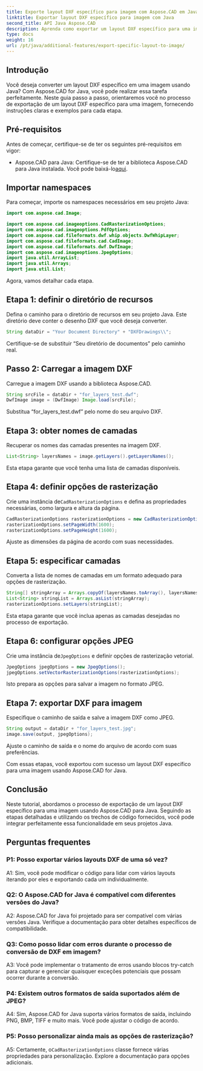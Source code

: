 ```yaml
---
title: Exporte layout DXF específico para imagem com Aspose.CAD em Java
linktitle: Exportar layout DXF específico para imagem com Java
second_title: API Java Aspose.CAD
description: Aprenda como exportar um layout DXF específico para uma imagem usando Aspose.CAD for Java. Siga nosso guia passo a passo para uma integração perfeita.
type: docs
weight: 16
url: /pt/java/additional-features/export-specific-layout-to-image/
---
```

## Introdução

Você deseja converter um layout DXF específico em uma imagem usando Java? Com Aspose.CAD for Java, você pode realizar essa tarefa perfeitamente. Neste guia passo a passo, orientaremos você no processo de exportação de um layout DXF específico para uma imagem, fornecendo instruções claras e exemplos para cada etapa.

## Pré-requisitos

Antes de começar, certifique-se de ter os seguintes pré-requisitos em vigor:

-  Aspose.CAD para Java: Certifique-se de ter a biblioteca Aspose.CAD para Java instalada. Você pode baixá-lo[aqui](https://releases.aspose.com/cad/java/).

## Importar namespaces

Para começar, importe os namespaces necessários em seu projeto Java:

```java
import com.aspose.cad.Image;

import com.aspose.cad.imageoptions.CadRasterizationOptions;
import com.aspose.cad.imageoptions.PdfOptions;
import com.aspose.cad.fileformats.dwf.whip.objects.DwfWhipLayer;
import com.aspose.cad.fileformats.cad.CadImage;
import com.aspose.cad.fileformats.dwf.DwfImage;
import com.aspose.cad.imageoptions.JpegOptions;
import java.util.ArrayList;
import java.util.Arrays;
import java.util.List;
```

Agora, vamos detalhar cada etapa.

## Etapa 1: definir o diretório de recursos

Defina o caminho para o diretório de recursos em seu projeto Java. Este diretório deve conter o desenho DXF que você deseja converter.

```java
String dataDir = "Your Document Directory" + "DXFDrawings\\";
```

Certifique-se de substituir “Seu diretório de documentos” pelo caminho real.

## Passo 2: Carregar a imagem DXF

Carregue a imagem DXF usando a biblioteca Aspose.CAD.

```java
String srcFile = dataDir + "for_layers_test.dwf";
DwfImage image = (DwfImage) Image.load(srcFile);
```

Substitua “for_layers_test.dwf” pelo nome do seu arquivo DXF.

## Etapa 3: obter nomes de camadas

Recuperar os nomes das camadas presentes na imagem DXF.

```java
List<String> layersNames = image.getLayers().getLayersNames();
```

Esta etapa garante que você tenha uma lista de camadas disponíveis.

## Etapa 4: definir opções de rasterização

 Crie uma instância de`CadRasterizationOptions` e defina as propriedades necessárias, como largura e altura da página.

```java
CadRasterizationOptions rasterizationOptions = new CadRasterizationOptions();
rasterizationOptions.setPageWidth(1600);
rasterizationOptions.setPageHeight(1600);
```

Ajuste as dimensões da página de acordo com suas necessidades.

## Etapa 5: especificar camadas

Converta a lista de nomes de camadas em um formato adequado para opções de rasterização.

```java
String[] stringArray = Arrays.copyOf(layersNames.toArray(), layersNames.toArray().length, String[].class);
List<String> stringList = Arrays.asList(stringArray);
rasterizationOptions.setLayers(stringList);
```

Esta etapa garante que você inclua apenas as camadas desejadas no processo de exportação.

## Etapa 6: configurar opções JPEG

 Crie uma instância de`JpegOptions` e definir opções de rasterização vetorial.

```java
JpegOptions jpegOptions = new JpegOptions();
jpegOptions.setVectorRasterizationOptions(rasterizationOptions);
```

Isto prepara as opções para salvar a imagem no formato JPEG.

## Etapa 7: exportar DXF para imagem

Especifique o caminho de saída e salve a imagem DXF como JPEG.

```java
String output = dataDir + "for_layers_test.jpg";
image.save(output, jpegOptions);
```

Ajuste o caminho de saída e o nome do arquivo de acordo com suas preferências.

Com essas etapas, você exportou com sucesso um layout DXF específico para uma imagem usando Aspose.CAD for Java.

## Conclusão

Neste tutorial, abordamos o processo de exportação de um layout DXF específico para uma imagem usando Aspose.CAD para Java. Seguindo as etapas detalhadas e utilizando os trechos de código fornecidos, você pode integrar perfeitamente essa funcionalidade em seus projetos Java.

## Perguntas frequentes

### P1: Posso exportar vários layouts DXF de uma só vez?

A1: Sim, você pode modificar o código para lidar com vários layouts iterando por eles e exportando cada um individualmente.

### Q2: O Aspose.CAD for Java é compatível com diferentes versões do Java?

A2: Aspose.CAD for Java foi projetado para ser compatível com várias versões Java. Verifique a documentação para obter detalhes específicos de compatibilidade.

### Q3: Como posso lidar com erros durante o processo de conversão de DXF em imagem?

A3: Você pode implementar o tratamento de erros usando blocos try-catch para capturar e gerenciar quaisquer exceções potenciais que possam ocorrer durante a conversão.

### P4: Existem outros formatos de saída suportados além de JPEG?

A4: Sim, Aspose.CAD for Java suporta vários formatos de saída, incluindo PNG, BMP, TIFF e muito mais. Você pode ajustar o código de acordo.

### P5: Posso personalizar ainda mais as opções de rasterização?

 A5: Certamente, o`CadRasterizationOptions` classe fornece várias propriedades para personalização. Explore a documentação para opções adicionais.
